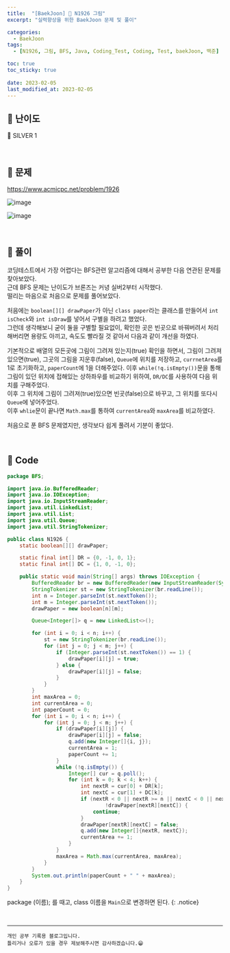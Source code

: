 ```yaml
---
title:  "[BaekJoon] 🥈 N1926 그림"
excerpt: "실력향상을 위한 BaekJoon 문제 및 풀이"

categories:
  - BaekJoon
tags:
  - [N1926, 그림, BFS, Java, Coding_Test, Coding, Test, baekJoon, 백준]

toc: true
toc_sticky: true
 
date: 2023-02-05
last_modified_at: 2023-02-05
---
```


## 📌 난이도

  🥈 SILVER 1

<br>

## 📌 문제

<https://www.acmicpc.net/problem/1926>

![image](https://user-images.githubusercontent.com/37824506/216807928-d2bb86f7-5d5a-442e-b756-efaabba82919.png)

![image](https://user-images.githubusercontent.com/37824506/216807939-44cc169f-e716-470d-9091-98983f801ccf.png)


<br>

## 📌 풀이

코딩테스트에서 가장 어렵다는 BFS관련 알고리즘에 대해서 공부한 다음 연관된 문제를 찾아보았다.  
근데 BFS 문제는 난이도가 브론즈는 커녕 실버2부터 시작했다.  
떨리는 마음으로 처음으로 문제를 풀어보았다.  

처음에는 `boolean[][] drawPaper`가 아닌 `class paper`라는 클래스를 만들어서 `int isCheck`와 `int isDraw`를 넣어서 구별을 하려고 했었다.  
그런데 생각해보니 굳이 둘을 구별할 필요없이, 확인한 곳은 빈곳으로 바꿔버려서 처리해버리면 용량도 아끼고, 속도도 빨라질 것 같아서 다음과 같이 개선을 하였다.  

기본적으로 배열의 모든곳에 그림이 그려져 있는지(true) 확인을 하면서, 그림이 그려져 있으면(true), 그곳의 그림을 지운후(false), `Queue`에 위치를 저장하고, `currnetArea`를 1로 초기화하고, `paperCount`에 1을 더해주었다. 
이후 `while(!q.isEmpty())`문을 통해 그림이 있던 위치에 접해있는 상하좌우를 비교하기 위하여, `DR/DC`를 사용하여 다음 위치를 구해주었다.  
이후 그 위치에 그림이 그려져(true)있으면 빈곳(false)으로 바꾸고, 그 위치를 또다시 `Queue`에 넣어주었다.  
이후 `whlie`문이 끝나면 `Math.max`를 통하여 `currentArea`와 `maxArea`를 비교하였다.

처음으로 푼 BFS 문제였지만, 생각보다 쉽게 풀려서 기분이 좋았다.

<br>

## 📌 Code

```java
package BFS;

import java.io.BufferedReader;
import java.io.IOException;
import java.io.InputStreamReader;
import java.util.LinkedList;
import java.util.List;
import java.util.Queue;
import java.util.StringTokenizer;

public class N1926 {
    static boolean[][] drawPaper;

    static final int[] DR = {0, -1, 0, 1};
    static final int[] DC = {1, 0, -1, 0};

    public static void main(String[] args) throws IOException {
        BufferedReader br = new BufferedReader(new InputStreamReader(System.in));
        StringTokenizer st = new StringTokenizer(br.readLine());
        int n = Integer.parseInt(st.nextToken());
        int m = Integer.parseInt(st.nextToken());
        drawPaper = new boolean[n][m];

        Queue<Integer[]> q = new LinkedList<>();

        for (int i = 0; i < n; i++) {
            st = new StringTokenizer(br.readLine());
            for (int j = 0; j < m; j++) {
                if (Integer.parseInt(st.nextToken()) == 1) {
                    drawPaper[i][j] = true;
                } else {
                    drawPaper[i][j] = false;
                }
            }
        }
        int maxArea = 0;
        int currentArea = 0;
        int paperCount = 0;
        for (int i = 0; i < n; i++) {
            for (int j = 0; j < m; j++) {
                if (drawPaper[i][j]) {
                    drawPaper[i][j] = false;
                    q.add(new Integer[]{i, j});
                    currentArea = 1;
                    paperCount += 1;
                }
                while (!q.isEmpty()) {
                    Integer[] cur = q.poll();
                    for (int k = 0; k < 4; k++) {
                        int nextR = cur[0] + DR[k];
                        int nextC = cur[1] + DC[k];
                        if (nextR < 0 || nextR >= n || nextC < 0 || nextC >= m ||
                                !drawPaper[nextR][nextC]) {
                            continue;
                        }
                        drawPaper[nextR][nextC] = false;
                        q.add(new Integer[]{nextR, nextC});
                        currentArea += 1;
                    }
                }
                maxArea = Math.max(currentArea, maxArea);
            }
        }
        System.out.println(paperCount + " " + maxArea);
    }
}
```


package (이름); 를 때고, class 이름을 `Main`으로 변경하면 된다.
{: .notice} 

<br>


***
    개인 공부 기록용 블로그입니다.
    틀리거나 오류가 있을 경우 제보해주시면 감사하겠습니다.😁